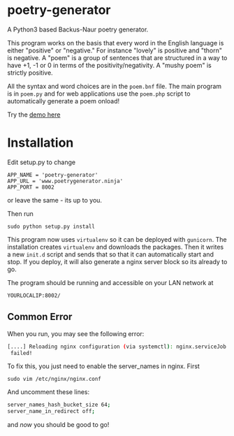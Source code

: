 poetry-generator
================

A Python3 based Backus-Naur poetry generator.

This program works on the basis that every word in the English language is either "positive" or "negative." For instance "lovely" is positive and "thorn" is negative. A "poem" is a group of sentences that are structured in a way to have +1, -1 or 0 in terms of the positivity/negativity.  A "mushy poem" is strictly positive.

All the syntax and word choices are in the ```poem.bnf``` file. The main program is in ```poem.py``` and for web applications use the ```poem.php``` script to automatically generate a poem onload!

Try the [demo here](http://www.poetrygenerator.ninja)

Installation
=================

Edit setup.py to change 

```
APP_NAME = 'poetry-generator'
APP_URL = 'www.poetrygenerator.ninja'
APP_PORT = 8002
```

or leave the same - its up to you.

Then run 

```
sudo python setup.py install
```

This program now uses ```virtualenv``` so it can be deployed with ```gunicorn```. The installation creates ```virtualenv``` and downloads the packages. Then it writes a new ```init.d``` script and sends that so that it can automatically start and stop. If you deploy, it will also generate a nginx server block so its already to go.

The program should be running and accessible on your LAN network at

```
YOURLOCALIP:8002/
```

Common Error
----------------

When you run, you may see the following error:
```bash
[....] Reloading nginx configuration (via systemctl): nginx.serviceJob for nginx.service failed. See 'systemctl status nginx.service' and 'journalctl -xn' for details.
 failed!
```

To fix this, you just need to enable the server_names in nginx. First

```
sudo vim /etc/nginx/nginx.conf
```

And uncomment these lines:

```bash
server_names_hash_bucket_size 64;
server_name_in_redirect off;
```

and *now* you should be good to go!
